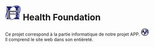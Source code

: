<img src= "Site/Images/HF4.png" title="Health Foundation" width="50">  Health Foundation
==========

Ce projet correspond à la partie informatique de notre projet APP. <img src= "Site/Images/AppLogocut.png" width="25">   </br>
Il comprend le site web dans son entièreté.




